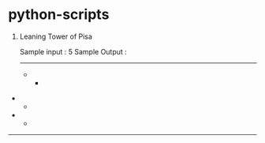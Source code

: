 # python-scripts

1) Leaning Tower of Pisa 
   
   Sample input : 5
   Sample Output :
    *****
   *   *
  *   *
 *   *
*****

